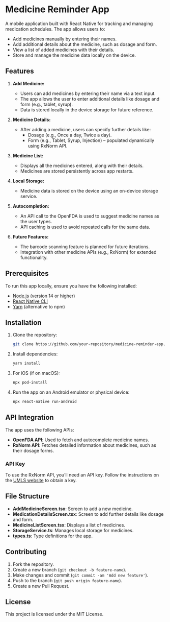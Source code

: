 
# Medicine Reminder App

A mobile application built with React Native for tracking and managing medication schedules. The app allows users to:

- Add medicines manually by entering their names.
- Add additional details about the medicine, such as dosage and form.
- View a list of added medicines with their details.
- Store and manage the medicine data locally on the device.

## Features

1. **Add Medicine:**
   - Users can add medicines by entering their name via a text input.
   - The app allows the user to enter additional details like dosage and form (e.g., tablet, syrup).
   - Data is stored locally in the device storage for future reference.

2. **Medicine Details:**
   - After adding a medicine, users can specify further details like:
     - Dosage (e.g., Once a day, Twice a day).
     - Form (e.g., Tablet, Syrup, Injection) – populated dynamically using RxNorm API.
   
3. **Medicine List:**
   - Displays all the medicines entered, along with their details.
   - Medicines are stored persistently across app restarts.

4. **Local Storage:**
   - Medicine data is stored on the device using an on-device storage service.

5. **Autocompletion:**
   - An API call to the OpenFDA is used to suggest medicine names as the user types.
   - API caching is used to avoid repeated calls for the same data.

6. **Future Features:**
   - The barcode scanning feature is planned for future iterations.
   - Integration with other medicine APIs (e.g., RxNorm) for extended functionality.

## Prerequisites

To run this app locally, ensure you have the following installed:

- [Node.js](https://nodejs.org/) (version 14 or higher)
- [React Native CLI](https://reactnative.dev/docs/environment-setup)
- [Yarn](https://yarnpkg.com/) (alternative to npm)

## Installation

1. Clone the repository:

   ```bash
   git clone https://github.com/your-repository/medicine-reminder-app.git
   ```

2. Install dependencies:

   ```bash
   yarn install
   ```

3. For iOS (if on macOS):
   
   ```bash
   npx pod-install
   ```

4. Run the app on an Android emulator or physical device:

   ```bash
   npx react-native run-android
   ```

## API Integration

The app uses the following APIs:

- **OpenFDA API**: Used to fetch and autocomplete medicine names.
- **RxNorm API**: Fetches detailed information about medicines, such as their dosage forms.

### API Key

To use the RxNorm API, you’ll need an API key. Follow the instructions on the [UMLS website](https://uts.nlm.nih.gov/) to obtain a key.

## File Structure

- **AddMedicineScreen.tsx**: Screen to add a new medicine.
- **MedicationDetailsScreen.tsx**: Screen to add further details like dosage and form.
- **MedicineListScreen.tsx**: Displays a list of medicines.
- **StorageService.ts**: Manages local storage for medicines.
- **types.ts**: Type definitions for the app.

## Contributing

1. Fork the repository.
2. Create a new branch (`git checkout -b feature-name`).
3. Make changes and commit (`git commit -am 'Add new feature'`).
4. Push to the branch (`git push origin feature-name`).
5. Create a new Pull Request.

## License

This project is licensed under the MIT License.
